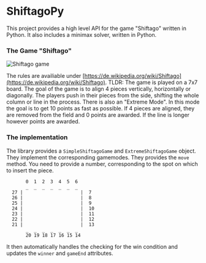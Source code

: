 # ShiftagoPy

This project provides a high level API for the game "Shiftago" written in Python. It also includes a minimax solver, written in Python.

### The Game "Shiftago"

![Shiftago game](https://upload.wikimedia.org/wikipedia/commons/thumb/8/84/Shiftago_05.jpg/330px-Shiftago_05.jpg)

The rules are availiable under [https://de.wikipedia.org/wiki/Shiftago](https://de.wikipedia.org/wiki/Shiftago). TLDR: The game is played on a 7x7 board. The goal of the game is to align 4 pieces vertically, horizontally or diagonally. The players push in their pieces from the side, shifting the whole column or line in the process. There is also an "Extreme Mode". In this mode the goal is to get 10 points as fast as possible. If 4 pieces are aligned, they are removed from the field and 0 points are awarded. If the line is longer however points are awarded.

### The implementation

The library provides a `SimpleShiftagoGame` and `ExtremeShiftagoGame` object. They implement the corresponding gamemodes. They provides the `move` method. You need to provide a number, corresponding to the spot on which to insert the piece.

```
       0  1  2  3  4  5  6
       _  _  _  _  _  _  _ 
  27 |                     |  7
  26 |                     |  8
  25 |                     |  9
  24 |                     |  10
  23 |                     |  11
  22 |                     |  12
  21 |                     |  13
       _  _  _  _  _  _  _ 
       20 19 18 17 16 15 14

```

It then automatically handles the checking for the win condition and updates the `winner` and `gameEnd` attributes.
